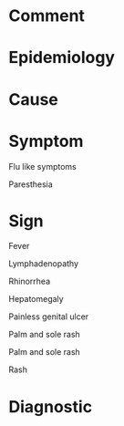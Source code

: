 # Comment

# Epidemiology

# Cause

# Symptom

Flu like symptoms

Paresthesia

# Sign

Fever

Lymphadenopathy

Rhinorrhea

Hepatomegaly

Painless genital ulcer

Palm and sole rash

Palm and sole rash

Rash

# Diagnostic
